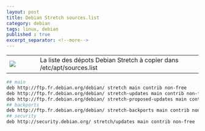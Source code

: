 ```yaml
---
layout: post
title: Debian Stretch sources.list
category: debian
tags: linux, debian
published : true
excerpt_separator: <!--more-->
---
```

<table style="width:100%">
  <tr>
    <td width="64"><img src="{{ site.url }}/images/logos/debian.png"></td>
    <td>
    La liste des dépots Debian Stretch à copier dans /etc/apt/sources.list
    </td>
  </tr>
</table> 
<!--more-->

```bash
## main
deb http://ftp.fr.debian.org/debian/ stretch main contrib non-free
deb http://ftp.fr.debian.org/debian/ stretch-updates main contrib non-free
deb http://ftp.fr.debian.org/debian/ stretch-proposed-updates main contrib non-free
## backports
deb http://ftp.fr.debian.org/debian/ stretch-backports main contrib non-free
## security
deb http://security.debian.org/	stretch/updates main contrib non-free

```
